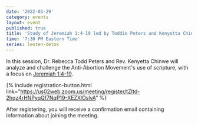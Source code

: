 ```yaml
---
date: '2022-03-29'
category: events
layout: event
published: true
title: 'Study of Jeremiah 1:4-19 led by Toddie Peters and Kenyetta Chinwe'
time: '7:30 PM Eastern Time'
series: lenten-detox
---
```


In this session, Dr. Rebecca Todd Peters and Rev. Kenyetta Chinwe will analyze and challenge the Anti-Abortion Movement's use of scripture, with a focus on [Jeremiah 1:4-19](https://bible.oremus.org/?ql=512375581).

{% include registration-button.html link="https://us02web.zoom.us/meeting/register/tZItd-2hqz4rHNPyqQf7NqP19-XEZXlOslvA" %}

After registering, you will receive a confirmation email containing information about joining the meeting.
